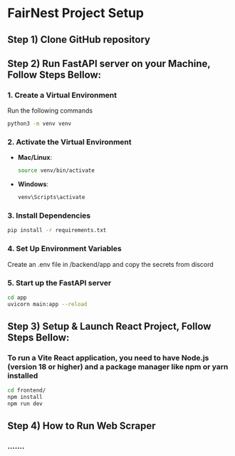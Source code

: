 # FairNest Project Setup

## Step 1) Clone GitHub repository

## Step 2) Run FastAPI server on your Machine, Follow Steps Bellow:

### 1. Create a Virtual Environment

Run the following commands

```bash
python3 -m venv venv
```

### 2. Activate the Virtual Environment

-   **Mac/Linux**:
    ```bash
    source venv/bin/activate
    ```
-   **Windows**:
    ```bash
    venv\Scripts\activate
    ```

### 3. Install Dependencies

```bash
pip install -r requirements.txt
```

### 4. Set Up Environment Variables

Create an .env file in /backend/app and copy the secrets from discord

### 5. Start up the FastAPI server

```bash
cd app
uvicorn main:app --reload
```

## Step 3) Setup & Launch React Project, Follow Steps Bellow:

### To run a Vite React application, you need to have Node.js (version 18 or higher) and a package manager like npm or yarn installed

```bash
cd frontend/
npm install
npm run dev
```

## Step 4) How to Run Web Scraper

### .......
